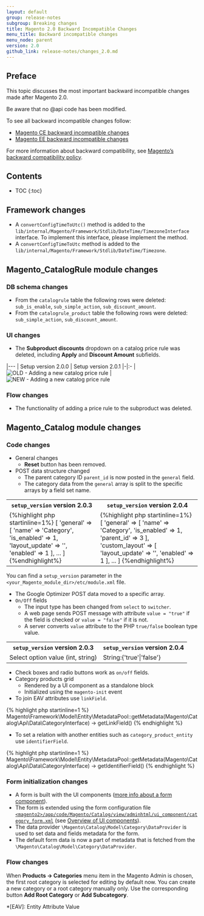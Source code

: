 ```yaml
---
layout: default
group: release-notes
subgroup: Breaking changes
title: Magento 2.0 Backward Incompatible Changes
menu_title: Backward incompatible changes
menu_node: parent
version: 2.0
github_link: release-notes/changes_2.0.md
---
```

<h2>Preface</h2>
This topic discusses the most important backward incompatible changes made after Magento 2.0.

Be aware that no @api code has been modified.

To see all backward incompatible changes follow:
 
 - [Magento CE backward incompatible changes][]
 - [Magento EE backward incompatible changes][]
 
For more information about backward compatibility, see [Magento’s backward compatibility policy][].

<h2>Contents</h2>

* TOC
{:toc}

## Framework changes

* A `convertConfigTimeToUtc()` method is added to the `lib/internal/Magento/Framework/Stdlib/DateTime/TimezoneInterface` interface. To implement this interface, please implement the method.
* A `convertConfigTimeToUtc` method is added to the  `lib/internal/Magento/Framework/Stdlib/DateTime/Timezone`.

## Magento_CatalogRule module changes

### DB schema changes

* From the `catalogrule` table the following rows were deleted: `sub_is_enable`, `sub_simple_action`, `sub_discount_amount`.
* From the `catalogrule_product` table the following rows were deleted: `sub_simple_action`, `sub_discount_amount`.

### UI changes

* The **Subproduct discounts** dropdown on a catalog price rule was deleted, including **Apply** and **Discount Amount** subfields.

|---
| Setup version 2.0.0  | Setup version 2.0.1 
|-|:-
| ![OLD - Adding a new catalog price rule]({{site.baseurl}}common/images/backw_chang_cat_pr_rul_200.png 'OLD - Adding a new catalog price rule') | ![NEW - Adding a new catalog price rule]({{site.baseurl}}common/images/backw_chang_cat_pr_rul_201.png 'NEW - Adding a new catalog price rule')

### Flow changes

* The functionality of adding a price rule to the subproduct was deleted.

## Magento_Catalog module changes

### Code changes

* General changes
  * **Reset** button has been removed.
* POST data structure changed
  * The parent category ID `parent_id` is now posted in the `general` field.
  * The category data from the `general` array is split to the specific arrays by a field set name.

<table>
  <tr>
    <th><code>setup_version</code> version 2.0.3</th>
    <th><code>setup_version</code> version 2.0.4</th>
  </tr>
  <tr>
    <td>
    {%highlight php startinline=1%}
    [
        'general' => [
            'name' => 'Category',
            'is_enabled' => 1,
            'layout_update' => '<XML CODE>',
            'enabled' => 1
        ],
        ...
    ]
    {%endhighlight%}
    </td>
    <td>
    {%highlight php startinline=1%}
    [
        'general' => [
            'name' => 'Category',
            'is_enabled' => 1,
            'parent_id' => 3
        ],
        'custom_layout' => [
            'layout_update' => '<XML CODE>',
            'enabled' => 1
        ],
        ...
    ]
    {%endhighlight%}
    </td>
  </tr>
</table>

You can find a `setup_version` parameter in the `<your_Magento_module_dir>/etc/module.xml` file.

* The Google Optimizer POST data moved to a specific array.
* `On/Off` fields 
  * The input type has been changed from `select` to `switcher`.
  * A web page sends POST message with attribute `value = "true"` if the field is checked or `value = "false"` if it is not.
  * A server converts `value` attribute to the PHP `true/false` boolean type value.
    
<table>
  <tr>
    <th><code>setup_version</code> version 2.0.3</th>
    <th><code>setup_version</code> version 2.0.4</th>
  </tr>
  <tr>
    <td>
    Select option value (int, string)
    </td>
    <td>
    String:{'true'|'false'}
    </td>
  </tr>
</table>

* Check boxes and radio buttons work as `on/off` fields.
* Category products grid
  * Rendered by a UI component as a standalone block
  * Initialized using the `magento-init` event
* To join EAV attributes use `linkField`.

{% highlight php startinline=1 %}
Magento\Framework\Model\Entity\MetadataPool::getMetadata(Magento\Catalog\Api\Data\CategoryInterface) -> getLinkField()
{% endhighlight %}

* To set a relation with another entities such as `category_product_entity` use `identifierField`.

{% highlight php startinline=1 %}
Magento\Framework\Model\Entity\MetadataPool::getMetadata(Magento\Catalog\Api\Data\CategoryInterface) -> getIdentifierField()
{% endhighlight %}

### Form initialization changes

* A form is built with the UI components ([more info about a form component][]).
* The form is extended using the form configuration file [`<magento2>/app/code/Magento/Catalog/view/adminhtml/ui_component/category_form.xml`][] (see [Overview of UI components][]).
* The data provider `\Magento\Catalog\Model\Category\DataProvider` is used to set data and fields metadata for the form.
* The default form data is now a part of metadata that is fetched from the `\Magento\Catalog\Model\Category\DataProvider`.

### Flow changes

When **Products -> Categories** menu item in the Magento Admin is chosen, the first root category is selected for editing by default now. You can create a new category or a root category manually only. Use the corresponding button **Add Root Category** or **Add Subcategory**.

<!-- LINK DEFINITIONS -->

[Magento’s backward compatibility policy]: http://devdocs.magento.com/guides/v2.0/architecture/backward-compatibility.html

[`<magento2>/app/code/Magento/Catalog/etc/module.xml`]: https://github.com/magento/magento2/blob/bbc0e893539cad4ee415dd458dece7cd36d44cdc/app/code/Magento/Catalog/etc/module.xml
[`<magento2>/app/code/Magento/Catalog/view/adminhtml/ui_component/category_form.xml`]: https://github.com/magento/magento2/blob/bbc0e893539cad4ee415dd458dece7cd36d44cdc/app/code/Magento/Catalog/view/adminhtml/ui_component/category_form.xml

[Magento CE backward incompatible changes]: {{page.baseurl}}release-notes/changes/ce_changes.html
[Magento EE backward incompatible changes]: {{page.baseurl}}release-notes/changes/ee_changes.html
[Overview of UI components]: {{page.baseurl}}ui-components/ui-definition.html
[more info about a form component]: {{page.baseurl}}ui-components/ui-form.html

<!-- ABBREVIATIONS -->

*[EAV]: Entity Attribute Value

